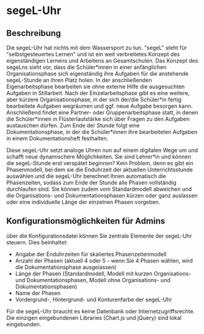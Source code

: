 # segeL-Uhr
## Beschreibung

Die segeL-Uhr hat nichts mit dem Wassersport zu tun. "segeL" steht für "selbstgesteuertes Lernen" und ist ein weit verbreitetes Konzept des eigenständigen Lernens und Arbeitens an Gesamtschulen. Das Konzept des segeLns sieht vor, dass die Schüler\*innen in einer anfänglichen Organisationsphase sich eigenständig ihre Aufgaben für die anstehende segeL-Stunde an ihren Platz holen. In der anschließenden Eigenarbeitsphase bearbeiten sie ohne externe Hilfe die ausgesuchten Aufgaben in Stillarbeit. Nach der Einzelarbeitsphase gibt es eine weitere, aber kürzere Organisationsphase, in der sich der/die Schüler\*in fertig bearbeitete Aufgaben wegräumen und ggf. neue Aufgabe besorgen kann. Anschließend findet eine Partner- oder Gruppenarbeitsphase statt, in denen die Schüler\*innen in Flüsterlautstärke sich über Fragen zu den Aufgaben austauschen dürfen. Zum Ende der Stunde folgt eine Dokumentationsphase, in der die Schüler\*innen ihre bearbeiteten Aufgaben in einem Dokumentationsheft festhalten.

Diese segeL-Uhr setzt analoge Uhren nun auf einem digitalen Wege um und schafft neue dynamischere Möglichkeiten. Sie sind Lehrer\*in und können die segeL-Stunde erst verspätet beginnen? Kein Problem, denn es gibt ein Phasenmodell, bei dem sie die Enduhrzeit der aktuellen Unterrichtsstunde auswählen und die segeL-Uhr berechnet Ihnen automatisch die Phasenzeiten, sodass zum Ende der Stunde alle Phasen vollständig durchlaufen sind. Sie können zudem vom Standardmodell abweichen und die Organisations- und Dokumentationsphasen kürzen oder ganz auslassen oder eine individuelle Länge der einzelnen Phasen vorgeben.

## Konfigurationsmöglichkeiten für Admins

über die Konfigurationsdatei können Sie zentrale Elemente der segeL-Uhr steuern. Dies beinhaltet:
- Angabe der Enduhrzeiten für skaliertes Phasenzeitenmodell
- Anzahl der Phasen (aktuell 4 oder 5 - wenn Sie 4 Phasen wählen, wird die Dokumentationsphase ausgelassen)
- Länge der Phasen (Standardmodell, Modell mit kurzen Organisations- und Dokumentationsphasen, Modell ohne Organisations- und Dokumentationsphasen)
- Name der Phasen
- Vordergrund-, Hintergrund- und Konturenfarbe der segeL-Uhr

Für die segeL-Uhr braucht es keine Datenbank oder Internetzugriffsrechte. Die einzigen eingebundenen Libraries (Chart.js und jQuery) sind lokal eingebunden.
